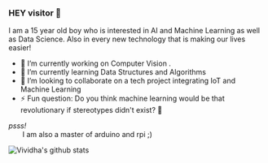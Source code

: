 ### HEY visitor :wave:

I am a 15 year old boy who is interested in AI and Machine Learning as well as Data Science. Also in every new technology that is making our lives easier!
- 🔭 I’m currently working on Computer Vision .
- 🌱 I’m currently learning Data Structures and Algorithms
- 👯 I’m looking to collaborate on a tech project integrating IoT and Machine Learning
- ⚡ Fun question: Do you think machine learning would be that revolutionary if stereotypes didn't exist? :thinking:

*psss!*<br>
    &nbsp; &nbsp;&nbsp; &nbsp;  I am also a master of arduino and rpi ;)

![Vividha's github stats](https://github-readme-stats.vercel.app/api?username=lopa-ok&show_icons=true&title_color=fff&icon_color=FFD700&text_color=ECECEC&bg_color=8A2BE2)
